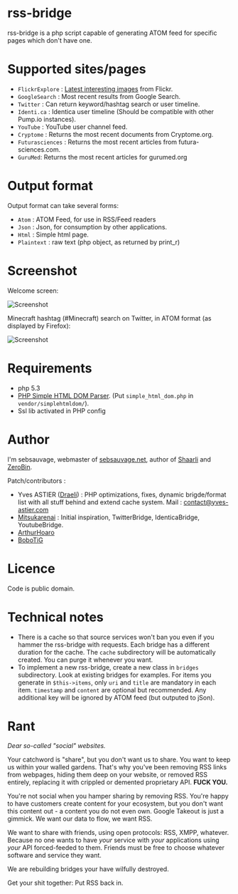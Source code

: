 rss-bridge
===

rss-bridge is a php script capable of generating ATOM feed for specific pages which don't have one.

Supported sites/pages
===

 * `FlickrExplore` : [Latest interesting images](http://www.flickr.com/explore) from Flickr.
 * `GoogleSearch` : Most recent results from Google Search.
 * `Twitter` : Can return keyword/hashtag search or user timeline.
 * `Identi.ca` : Identica user timeline (Should be compatible with other Pump.io instances).
 * `YouTube` : YouTube user channel feed.
 * `Cryptome` : Returns the most recent documents from Cryptome.org.
 * `Futurasciences` : Returns the most recent articles from futura-sciences.com.
 * `GuruMed`: Returns the most recent articles for gurumed.org



Output format
===
Output format can take several forms:

 * `Atom` : ATOM Feed, for use in RSS/Feed readers
 * `Json` : Json, for consumption by other applications.
 * `Html` : Simple html page.
 * `Plaintext` : raw text (php object, as returned by print_r)
   
Screenshot
===

Welcome screen:

![Screenshot](http://sebsauvage.net/galerie/photos/Bordel/rss-bridge-screenshot-3.png)
   
Minecraft hashtag (#Minecraft) search on Twitter, in ATOM format (as displayed by Firefox):

![Screenshot](http://sebsauvage.net/galerie/photos/Bordel/rss-bridge-screenshot-2-twitter-hashtag.png)
   
Requirements
===

 * php 5.3
 * [PHP Simple HTML DOM Parser](http://simplehtmldom.sourceforge.net). (Put `simple_html_dom.php` in `vendor/simplehtmldom/`).
 * Ssl lib activated in PHP config

 
Author
===
I'm sebsauvage, webmaster of [sebsauvage.net](http://sebsauvage.net), author of [Shaarli](http://sebsauvage.net/wiki/doku.php?id=php:shaarli) and [ZeroBin](http://sebsauvage.net/wiki/doku.php?id=php:zerobin).

Patch/contributors :

 * Yves ASTIER ([Draeli](https://github.com/Draeli)) : PHP optimizations, fixes, dynamic brigde/format list with all stuff behind and extend cache system. Mail : contact@yves-astier.com
 * [Mitsukarenai](https://github.com/Mitsukarenai) : Initial inspiration, TwitterBridge, IdenticaBridge, YoutubeBridge. 
 * [ArthurHoaro](https://github.com/ArthurHoaro)
 * [BoboTiG](https://github.com/BoboTiG)

Licence
===
Code is public domain.


Technical notes
===
  * There is a cache so that source services won't ban you even if you hammer the rss-bridge with requests. Each bridge has a different duration for the cache. The `cache` subdirectory will be automatically created. You can purge it whenever you want.
  * To implement a new rss-bridge, create a new class in `bridges` subdirectory. Look at existing bridges for examples. For items you generate in `$this->items`, only `uri` and `title` are mandatory in each item. `timestamp` and `content` are optional but recommended. Any additional key will be ignored by ATOM feed (but outputed to jSon).

Rant
===

*Dear so-called "social" websites.*

Your catchword is "share", but you don't want us to share. You want to keep us within your walled gardens. That's why you've been removing RSS links from webpages, hiding them deep on your website, or removed RSS entirely, replacing it with crippled or demented proprietary API. **FUCK YOU.**

You're not social when you hamper sharing by removing RSS. You're happy to have customers create content for your ecosystem, but you don't want this content out - a content you do not even own. Google Takeout is just a gimmick. We want our data to flow, we want RSS.

We want to share with friends, using open protocols: RSS, XMPP, whatever. Because no one wants to have *your* service with *your* applications using *your* API forced-feeded to them. Friends must be free to choose whatever software and service they want.

We are rebuilding bridges your have wilfully destroyed.

Get your shit together: Put RSS back in.
